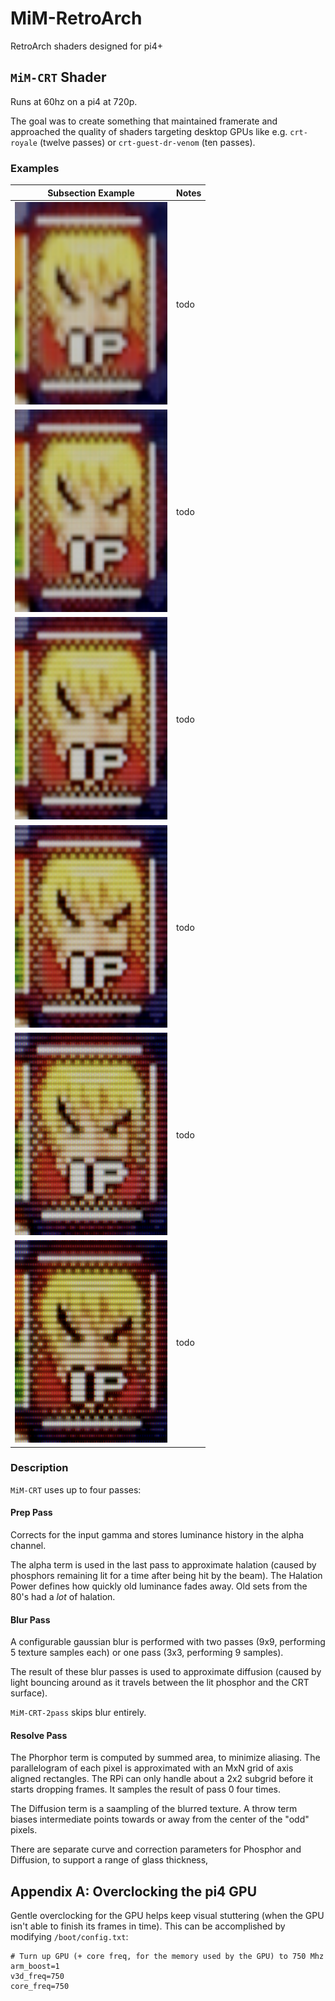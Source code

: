 # MiM-RetroArch

RetroArch shaders designed for pi4+

## `MiM-CRT` Shader

Runs at 60hz on a pi4 at 720p.

The goal was to create something that maintained framerate and approached the quality of shaders targeting desktop GPUs like e.g. `crt-royale` (twelve passes) or `crt-guest-dr-venom` (ten passes).

### Examples

| Subsection Example | Notes |
| --- | --- |
| <img src="images/Example-SD.png" data-canonical-src="images/Example-SD.png" width="244" height="324" /> | todo |
| <img src="images/Example-HD.png" data-canonical-src="images/Example-HD.png" width="244" height="324" /> | todo |
| <img src="images/Example-FHD.png" data-canonical-src="images/Example-FHD.png" width="244" height="324" /> | todo |
| <img src="images/Example-QHD.png" data-canonical-src="images/Example-QHD.png" width="244" height="324" /> | todo |
| <img src="images/Example-UHD.png" data-canonical-src="images/Example-UHD.png" width="244" height="324" /> | todo |
| <img src="images/Example-8k.png" data-canonical-src="images/Example-8k.png" width="244" height="324" /> | todo |

### Description

`MiM-CRT` uses up to four passes:

#### Prep Pass

Corrects for the input gamma and stores luminance history in the alpha channel.  

The alpha term is used in the last pass to approximate halation (caused by phosphors remaining lit for a time after being hit by the beam).  The Halation Power defines how quickly old luminance fades away.  Old sets from the 80's had a _lot_ of halation.

#### Blur Pass

A configurable gaussian blur is performed with two passes (9x9, performing 5 texture samples each) or one pass (3x3, performing 9 samples).  

The result of these blur passes is used to approximate diffusion (caused by light bouncing around as it travels between the lit phosphor and the CRT surface).

`MiM-CRT-2pass` skips blur entirely. 

#### Resolve Pass

The Phorphor term is computed by summed area, to minimize aliasing. The parallelogram of each pixel is approximated with an MxN grid of axis aligned rectangles.  The RPi can only handle about a 2x2 subgrid before it starts dropping frames.  It samples the result of pass 0 four times.

The Diffusion term is a saampling of the blurred texture.  A throw term biases intermediate points towards or away from the center of the "odd" pixels.

There are separate curve and correction parameters for Phosphor and Diffusion, to support a range of glass thickness,

## Appendix A: Overclocking the pi4 GPU

Gentle overclocking for the GPU helps keep visual stuttering (when the GPU isn't able to finish its frames in time).  This can be accomplished by modifying `/boot/config.txt`:

```
# Turn up GPU (+ core freq, for the memory used by the GPU) to 750 Mhz
arm_boost=1
v3d_freq=750
core_freq=750
```
